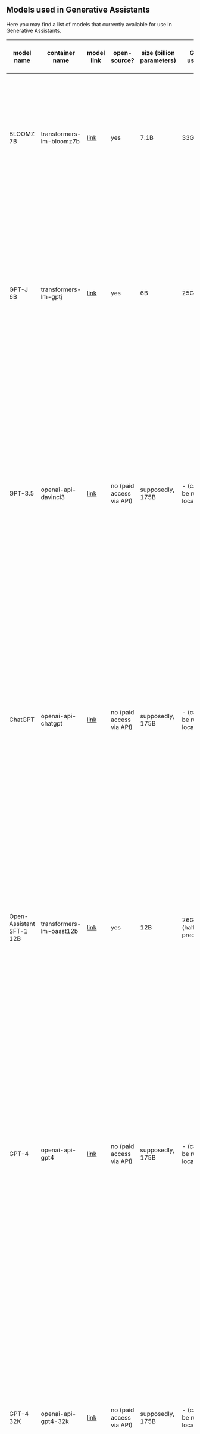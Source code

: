 ## Models used in Generative Assistants

Here you may find a list of models that currently available for use in Generative Assistants.

| model name                | container name           | model link                                                           | open-source?             | size (billion parameters) | GPU usage                 | max tokens (prompt + response) | description                                                                                                                                                                                                                                                                                                                                 |
|---------------------------|--------------------------|----------------------------------------------------------------------|--------------------------|---------------------------|---------------------------|--------------------------------|---------------------------------------------------------------------------------------------------------------------------------------------------------------------------------------------------------------------------------------------------------------------------------------------------------------------------------------------|
| BLOOMZ 7B                 | transformers-lm-bloomz7b | [link](https://huggingface.co/bigscience/bloomz-7b1)                 | yes                      | 7.1B                      | 33GB                      | 2,048 tokens                   | An open-source multilingual instruction-based large language model (46 languages). NB: free of charge. This model is up and running on our servers and can be used for free.                                                                                                                                                                |
| GPT-J 6B                  | transformers-lm-gptj     | [link](https://huggingface.co/EleutherAI/gpt-j-6b)                   | yes                      | 6B                        | 25GB                      | 2,048 tokens                   | An open-source English-only large language model which is NOT fine-tuned for instruction following and NOT capable of code generation. NB: free of charge. This model is up and running on our servers and can be used for free.                                                                                                            |
| GPT-3.5                   | openai-api-davinci3      | [link](https://platform.openai.com/docs/models/gpt-3-5)              | no (paid access via API) | supposedly, 175B          | - (cannot be run locally) | 4,097 tokens                   | A multulingual instruction-based large language model which is capable of code generation. Unlike ChatGPT, not optimised for chat. NB: paid. You must provide your OpenAI API key to use the model. Your OpenAI account will be charged according to your usage.                                                                            |
| ChatGPT                   | openai-api-chatgpt       | [link](https://platform.openai.com/docs/models/gpt-3-5)              | no (paid access via API) | supposedly, 175B          | - (cannot be run locally) | 4,096 tokens                   | Based on gpt-3.5-turbo -- the most capable of the entire GPT-3/GPT-3.5 models family. Optimized for chat. Able to understand and generate code. NB: paid. You must provide your OpenAI API key to use the model. Your OpenAI account will be charged according to your usage.                                                               |
| Open-Assistant SFT-1 12B  | transformers-lm-oasst12b | [link](https://huggingface.co/OpenAssistant/oasst-sft-1-pythia-12b)  | yes                      | 12B                       | 26GB (half-precision)     | 5,120 tokens                   | An open-source English-only instruction-based large language model which is NOT good at answering math and coding questions. NB: free of charge. This model is up and running on our servers and can be used for free.                                                                                                                      |
| GPT-4                     | openai-api-gpt4          | [link](https://platform.openai.com/docs/models/gpt-4)                | no (paid access via API) | supposedly, 175B          | - (cannot be run locally) | 8,192 tokens                   | A multilingual instruction-based large language model which is capable of code generation and other complex tasks. More capable than any GPT-3.5 model, able to do more complex tasks, and optimized for chat. NB: paid. You must provide your OpenAI API key to use the model. Your OpenAI account will be charged according to your usage. |
| GPT-4 32K                 | openai-api-gpt4-32k      | [link](https://platform.openai.com/docs/models/gpt-4)                | no (paid access via API) | supposedly, 175B          | - (cannot be run locally) | 32,768 tokens                  | A multilingual instruction-based large language model which is capable of code generation and other complex tasks. 	Same capabilities as the base gpt-4 mode but with 4x the context length. NB: paid. You must provide your OpenAI API key to use the model. Your OpenAI account will be charged according to your usage.                  |
